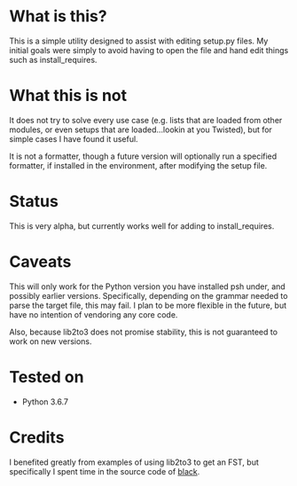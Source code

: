 # What is this?
This is a simple utility designed to assist with editing setup.py files.  My initial goals were simply to avoid having to open the file and hand edit things such as install_requires.

# What this is not
It does not try to solve every use case (e.g. lists that are loaded from other modules, or even setups that are loaded...lookin at you Twisted), but for simple cases I have found it useful.

It is not a formatter, though a future version will optionally run a specified formatter, if installed in the environment, after modifying the setup file.

# Status
This is very alpha, but currently works well for adding to install_requires.

# Caveats
This will only work for the Python version you have installed psh under, and possibly earlier versions.  Specifically, depending on the grammar needed to parse the target file, this may fail.  I plan to be more flexible in the future, but have no intention of vendoring any core code.

Also, because lib2to3 does not promise stability, this is not guaranteed to work on new versions.

# Tested on
- Python 3.6.7

# Credits
I benefited greatly from examples of using lib2to3 to get an FST, but specifically I spent time in the source code of [black](https://github.com/ambv/black).

